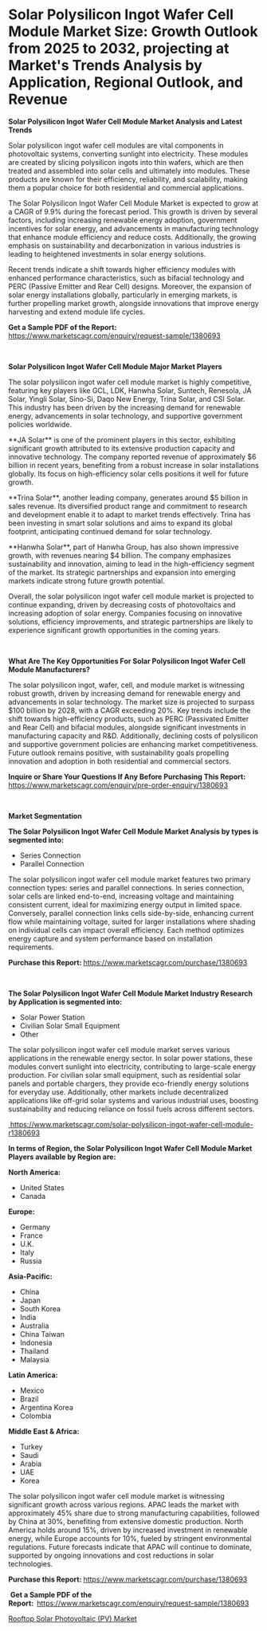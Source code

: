 <p><h1>Solar Polysilicon Ingot Wafer Cell Module Market Size: Growth Outlook from 2025 to 2032, projecting at Market's Trends Analysis by Application, Regional Outlook, and Revenue</h1></p><p><strong>Solar Polysilicon Ingot Wafer Cell Module Market Analysis and Latest Trends</strong></p>
<p><p>Solar polysilicon ingot wafer cell modules are vital components in photovoltaic systems, converting sunlight into electricity. These modules are created by slicing polysilicon ingots into thin wafers, which are then treated and assembled into solar cells and ultimately into modules. These products are known for their efficiency, reliability, and scalability, making them a popular choice for both residential and commercial applications.</p><p>The Solar Polysilicon Ingot Wafer Cell Module Market is expected to grow at a CAGR of 9.9% during the forecast period. This growth is driven by several factors, including increasing renewable energy adoption, government incentives for solar energy, and advancements in manufacturing technology that enhance module efficiency and reduce costs. Additionally, the growing emphasis on sustainability and decarbonization in various industries is leading to heightened investments in solar energy solutions.</p><p>Recent trends indicate a shift towards higher efficiency modules with enhanced performance characteristics, such as bifacial technology and PERC (Passive Emitter and Rear Cell) designs. Moreover, the expansion of solar energy installations globally, particularly in emerging markets, is further propelling market growth, alongside innovations that improve energy harvesting and extend module life cycles.</p></p>
<p><strong>Get a Sample PDF of the Report:&nbsp;</strong> <a href="https://www.marketscagr.com/enquiry/request-sample/1380693?utm_campaign=2792&utm_medium=2&utm_source=Github&utm_content=ia&utm_term=07042025&utm_id=solar-polysilicon-ingot-wafer-cell-module">https://www.marketscagr.com/enquiry/request-sample/1380693</a></p>
<p>&nbsp;</p>
<p><strong>Solar Polysilicon Ingot Wafer Cell Module Major Market Players</strong></p>
<p><p>The solar polysilicon ingot wafer cell module market is highly competitive, featuring key players like GCL, LDK, Hanwha Solar, Suntech, Renesola, JA Solar, Yingli Solar, Sino-Si, Daqo New Energy, Trina Solar, and CSI Solar. This industry has been driven by the increasing demand for renewable energy, advancements in solar technology, and supportive government policies worldwide.</p><p>**JA Solar** is one of the prominent players in this sector, exhibiting significant growth attributed to its extensive production capacity and innovative technology. The company reported revenue of approximately $6 billion in recent years, benefiting from a robust increase in solar installations globally. Its focus on high-efficiency solar cells positions it well for future growth.</p><p>**Trina Solar**, another leading company, generates around $5 billion in sales revenue. Its diversified product range and commitment to research and development enable it to adapt to market trends effectively. Trina has been investing in smart solar solutions and aims to expand its global footprint, anticipating continued demand for solar technology.</p><p>**Hanwha Solar**, part of Hanwha Group, has also shown impressive growth, with revenues nearing $4 billion. The company emphasizes sustainability and innovation, aiming to lead in the high-efficiency segment of the market. Its strategic partnerships and expansion into emerging markets indicate strong future growth potential.</p><p>Overall, the solar polysilicon ingot wafer cell module market is projected to continue expanding, driven by decreasing costs of photovoltaics and increasing adoption of solar energy. Companies focusing on innovative solutions, efficiency improvements, and strategic partnerships are likely to experience significant growth opportunities in the coming years.</p></p>
<p>&nbsp;</p>
<p><strong>What Are The Key Opportunities For Solar Polysilicon Ingot Wafer Cell Module Manufacturers?</strong></p>
<p><p>The solar polysilicon ingot, wafer, cell, and module market is witnessing robust growth, driven by increasing demand for renewable energy and advancements in solar technology. The market size is projected to surpass $100 billion by 2028, with a CAGR exceeding 20%. Key trends include the shift towards high-efficiency products, such as PERC (Passivated Emitter and Rear Cell) and bifacial modules, alongside significant investments in manufacturing capacity and R&D. Additionally, declining costs of polysilicon and supportive government policies are enhancing market competitiveness. Future outlook remains positive, with sustainability goals propelling innovation and adoption in both residential and commercial sectors.</p></p>
<p><strong>Inquire or Share Your Questions If Any Before Purchasing This Report:</strong> <a href="https://www.marketscagr.com/enquiry/pre-order-enquiry/1380693?utm_campaign=2792&utm_medium=2&utm_source=Github&utm_content=ia&utm_term=07042025&utm_id=solar-polysilicon-ingot-wafer-cell-module">https://www.marketscagr.com/enquiry/pre-order-enquiry/1380693</a></p>
<p>&nbsp;</p>
<p><strong>Market Segmentation</strong></p>
<p><strong>The Solar Polysilicon Ingot Wafer Cell Module Market Analysis by types is segmented into:</strong></p>
<p><ul><li>Series Connection</li><li>Parallel Connection</li></ul></p>
<p><p>The solar polysilicon ingot wafer cell module market features two primary connection types: series and parallel connections. In series connection, solar cells are linked end-to-end, increasing voltage and maintaining consistent current, ideal for maximizing energy output in limited space. Conversely, parallel connection links cells side-by-side, enhancing current flow while maintaining voltage, suited for larger installations where shading on individual cells can impact overall efficiency. Each method optimizes energy capture and system performance based on installation requirements.</p></p>
<p><strong>Purchase this Report:&nbsp;</strong><a href="https://www.marketscagr.com/purchase/1380693?utm_campaign=2792&utm_medium=2&utm_source=Github&utm_content=ia&utm_term=07042025&utm_id=solar-polysilicon-ingot-wafer-cell-module">https://www.marketscagr.com/purchase/1380693</a></p>
<p>&nbsp;</p>
<p><strong>The Solar Polysilicon Ingot Wafer Cell Module Market Industry Research by Application is segmented into:</strong></p>
<p><ul><li>Solar Power Station</li><li>Civilian Solar Small Equipment</li><li>Other</li></ul></p>
<p><p>The solar polysilicon ingot wafer cell module market serves various applications in the renewable energy sector. In solar power stations, these modules convert sunlight into electricity, contributing to large-scale energy production. For civilian solar small equipment, such as residential solar panels and portable chargers, they provide eco-friendly energy solutions for everyday use. Additionally, other markets include decentralized applications like off-grid solar systems and various industrial uses, boosting sustainability and reducing reliance on fossil fuels across different sectors.</p></p>
<p><a href="https://www.marketscagr.com/solar-polysilicon-ingot-wafer-cell-module-r1380693?utm_campaign=2792&utm_medium=2&utm_source=Github&utm_content=ia&utm_term=07042025&utm_id=solar-polysilicon-ingot-wafer-cell-module">&nbsp;https://www.marketscagr.com/solar-polysilicon-ingot-wafer-cell-module-r1380693</a></p>
<p><strong>In terms of Region, the Solar Polysilicon Ingot Wafer Cell Module Market Players available by Region are:</strong></p>
<p>
    <p> <strong> North America: </strong>
        <ul>
            <li>United States</li>
            <li>Canada</li>
        </ul>
        </p> 
    <p> <strong> Europe: </strong>
        <ul>
            <li>Germany</li>
            <li>France</li>
            <li>U.K.</li>
            <li>Italy</li>
            <li>Russia</li>
        </ul>
        </p> 
    <p> <strong> Asia-Pacific: </strong>
        <ul>
            <li>China</li>
            <li>Japan</li>
            <li>South Korea</li>
            <li>India</li>
            <li>Australia</li>
            <li>China Taiwan</li>
            <li>Indonesia</li>
            <li>Thailand</li>
            <li>Malaysia</li>
        </ul>
        </p> 
    <p> <strong> Latin America: </strong>
        <ul>
            <li>Mexico</li>
            <li>Brazil</li>
            <li>Argentina Korea</li>
            <li>Colombia</li>
        </ul>
        </p> 
    <p> <strong> Middle East & Africa: </strong>
        <ul>
            <li>Turkey</li>
            <li>Saudi</li>
            <li>Arabia</li>
            <li>UAE</li>
            <li>Korea</li>
        </ul>
    </p>
    </p>
<p><p>The solar polysilicon ingot wafer cell module market is witnessing significant growth across various regions. APAC leads the market with approximately 45% share due to strong manufacturing capabilities, followed by China at 30%, benefiting from extensive domestic production. North America holds around 15%, driven by increased investment in renewable energy, while Europe accounts for 10%, fueled by stringent environmental regulations. Future forecasts indicate that APAC will continue to dominate, supported by ongoing innovations and cost reductions in solar technologies.</p></p>
<p><strong>Purchase this Report: </strong><a href="https://www.marketscagr.com/purchase/1380693?utm_campaign=2792&utm_medium=2&utm_source=Github&utm_content=ia&utm_term=07042025&utm_id=solar-polysilicon-ingot-wafer-cell-module">https://www.marketscagr.com/purchase/1380693</a></p>
<p>&nbsp;<strong>Get a Sample PDF of the Report:&nbsp;&nbsp;</strong><a href="https://www.marketscagr.com/enquiry/request-sample/1380693?utm_campaign=2792&utm_medium=2&utm_source=Github&utm_content=ia&utm_term=07042025&utm_id=solar-polysilicon-ingot-wafer-cell-module">https://www.marketscagr.com/enquiry/request-sample/1380693</a></p>
<p><strong></strong></p>
<p><p><a href="https://github.com/organophelia8282/Market-Research-Report-List-1/blob/main/rooftop-solar-photovoltaic-pv-market.md?utm_campaign=2792&utm_medium=2&utm_source=Github&utm_content=ia&utm_term=07042025&utm_id=solar-polysilicon-ingot-wafer-cell-module">Rooftop Solar Photovoltaic (PV) Market</a></p></p>